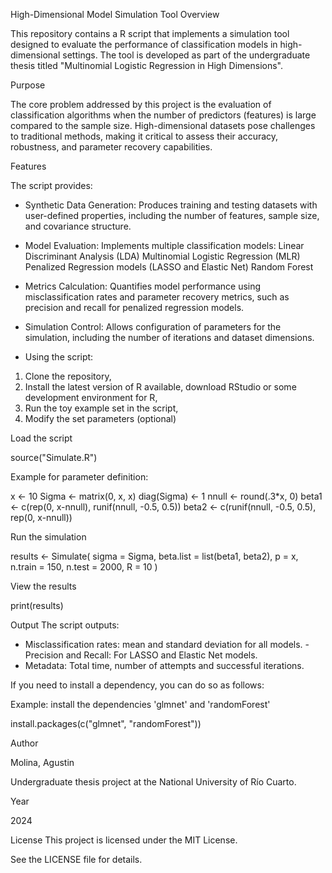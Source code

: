 High-Dimensional Model Simulation Tool Overview

This repository contains a R script that implements a simulation tool designed to evaluate the performance of classification models in high-dimensional settings. The tool is developed as part of the undergraduate thesis titled "Multinomial Logistic Regression in High Dimensions".

Purpose

The core problem addressed by this project is the evaluation of classification algorithms when the number of predictors (features) is large compared to the sample size. High-dimensional datasets pose challenges to traditional methods, making it critical to assess their accuracy, robustness, and parameter recovery capabilities.

Features

The script provides:

- Synthetic Data Generation: Produces training and testing datasets with user-defined properties, including the number of features, sample size, and covariance structure.

- Model Evaluation: Implements multiple classification models: Linear Discriminant Analysis (LDA) Multinomial Logistic Regression (MLR) Penalized Regression models (LASSO and Elastic Net) Random Forest

- Metrics Calculation: Quantifies model performance using misclassification rates and parameter recovery metrics, such as precision and recall for penalized regression models.

- Simulation Control: Allows configuration of parameters for the simulation, including the number of iterations and dataset dimensions.

- Using the script:

1. Clone the repository,
2. Install the latest version of R available, download RStudio or some development environment for R,
3. Run the toy example set in the script,
4. Modify the set parameters (optional)

Load the script

source("Simulate.R")

Example for parameter definition:

x <- 10
Sigma <- matrix(0, x, x)
diag(Sigma) <- 1
nnull <- round(.3*x, 0)
beta1 <- c(rep(0, x-nnull), runif(nnull, -0.5, 0.5))
beta2 <- c(runif(nnull, -0.5, 0.5), rep(0, x-nnull))

Run the simulation

results <- Simulate(
  sigma = Sigma,
  beta.list = list(beta1, beta2),
  p = x,
  n.train = 150,
  n.test = 2000,
  R = 10
)

View the results

print(results)

Output The script outputs:

- Misclassification rates: mean and standard deviation for all models. - Precision and Recall: For LASSO and Elastic Net models.
- Metadata: Total time, number of attempts and successful iterations.

If you need to install a dependency, you can do so as follows:

Example: install the dependencies 'glmnet' and 'randomForest'

install.packages(c("glmnet", "randomForest"))

Author

Molina, Agustin

Undergraduate thesis project at the National University of Río Cuarto.

Year

2024

License This project is licensed under the MIT License.

See the LICENSE file for details.